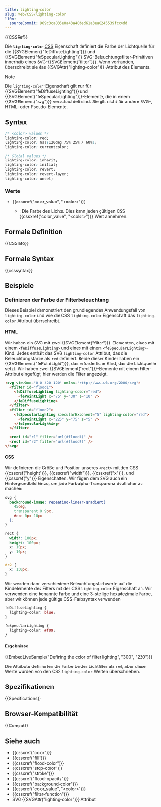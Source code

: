 ```yaml
---
title: lighting-color
slug: Web/CSS/lighting-color
l10n:
  sourceCommit: 969c3ca835e0a43a403ed61a3ea8245539fcc4dd
---
```


{{CSSRef}}

Die **`lighting-color`** [CSS](/de/docs/Web/CSS) Eigenschaft definiert die Farbe der Lichtquelle für die {{SVGElement("feDiffuseLighting")}} und {{SVGElement("feSpecularLighting")}} SVG-Beleuchtungsfilter-Primitiven innerhalb eines SVG-{{SVGElement("filter")}}. Wenn vorhanden, überschreibt sie das {{SVGAttr("lighting-color")}}-Attribut des Elements.

> [!NOTE]
> Die `lighting-color`-Eigenschaft gilt nur für {{SVGElement("feDiffuseLighting")}} und {{SVGElement("feSpecularLighting")}}-Elemente, die in einem {{SVGElement("svg")}} verschachtelt sind. Sie gilt nicht für andere SVG-, HTML- oder Pseudo-Elemente.

## Syntax

```css
/* <color> values */
lighting-color: red;
lighting-color: hsl(120deg 75% 25% / 60%);
lighting-color: currentcolor;

/* Global values */
lighting-color: inherit;
lighting-color: initial;
lighting-color: revert;
lighting-color: revert-layer;
lighting-color: unset;
```

### Werte

- {{cssxref("color_value", "&lt;color>")}}

  - : Die Farbe des Lichts. Dies kann jeden gültigen CSS {{cssxref("color_value", "&lt;color>")}} Wert annehmen.

## Formale Definition

{{CSSInfo}}

## Formale Syntax

{{csssyntax}}

## Beispiele

### Definieren der Farbe der Filterbeleuchtung

Dieses Beispiel demonstriert den grundlegenden Anwendungsfall von `lighting-color` und wie die CSS `lighting-color` Eigenschaft das `lighting-color` Attribut überschreibt.

#### HTML

Wir haben ein SVG mit zwei {{SVGElement("filter")}}-Elementen, eines mit einem `<feDiffuseLighting>` und eines mit einem `<feSpecularLighting>`-Kind. Jedes enthält das SVG `lighting-color` Attribut, das die Beleuchtungsfarbe als `red` definiert. Beide dieser Kinder haben ein {{SVGElement("fePointLight")}}, das erforderliche Kind, das die Lichtquelle setzt. Wir haben zwei {{SVGElement("rect")}}-Elemente mit einem Filter-Attribut eingefügt; hier werden die Filter angezeigt.

```html
<svg viewBox="0 0 420 120" xmlns="http://www.w3.org/2000/svg">
  <filter id="flood1">
    <feDiffuseLighting lighting-color="red">
      <fePointLight x="75" y="30" z="10" />
    </feDiffuseLighting>
  </filter>
  <filter id="flood2">
    <feSpecularLighting specularExponent="5" lighting-color="red">
      <fePointLight x="225" y="75" z="5" />
    </feSpecularLighting>
  </filter>

  <rect id="r1" filter="url(#flood1)" />
  <rect id="r2" filter="url(#flood2)" />
</svg>
```

#### CSS

Wir definieren die Größe und Position unseres `<rect>` mit den CSS {{cssxref("height")}}, {{cssxref("width")}}, {{cssxref("x")}}, und {{cssxref("y")}} Eigenschaften. Wir fügen dem SVG auch ein Hintergrundbild hinzu, um jede Farbalpha-Transparenz deutlicher zu machen:

```css
svg {
  background-image: repeating-linear-gradient(
    45deg,
    transparent 0 9px,
    #ccc 0px 10px
  );
}

rect {
  width: 100px;
  height: 100px;
  x: 10px;
  y: 10px;
}

#r2 {
  x: 150px;
}
```

Wir wenden dann verschiedene Beleuchtungsfarbwerte auf die Kindelemente des Filters mit der CSS `lighting-color` Eigenschaft an. Wir verwenden eine benannte Farbe und eine 3-stellige hexadezimale Farbe, aber wir können jede gültige CSS-Farbsyntax verwenden:

```css
feDiffuseLighting {
  lighting-color: blue;
}

feSpecularLighting {
  lighting-color: #f09;
}
```

#### Ergebnisse

{{EmbedLiveSample("Defining the color of filter lighting", "300", "220")}}

Die Attribute definierten die Farbe beider Lichtfilter als `red`, aber diese Werte wurden von den CSS `lighting-color` Werten überschrieben.

## Spezifikationen

{{Specifications}}

## Browser-Kompatibilität

{{Compat}}

## Siehe auch

- {{cssxref("color")}}
- {{cssxref("fill")}}
- {{cssxref("flood-color")}}
- {{cssxref("stop-color")}}
- {{cssxref("stroke")}}
- {{cssxref("flood-opacity")}}
- {{cssxref("background-color")}}
- {{cssxref("color_value", "&lt;color>")}}
- {{cssxref("filter-function")}}
- SVG {{SVGAttr("lighting-color")}} Attribut
